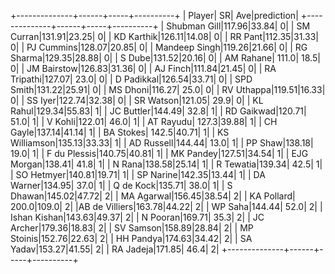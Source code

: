 +--------------+------+-----+----------+
|        Player|    SR|  Ave|prediction|
+--------------+------+-----+----------+
|  Shubman Gill|117.96|33.84|         0|
|     SM Curran|131.91|23.25|         0|
|    KD Karthik|126.11|14.08|         0|
|       RR Pant|112.35|31.33|         0|
|    PJ Cummins|128.07|20.85|         0|
| Mandeep Singh|119.26|21.66|         0|
|     RG Sharma|129.35|28.88|         0|
|        S Dube|131.52|20.16|         0|
|     AM Rahane| 111.0| 18.5|         0|
|   JM Bairstow|126.83|31.36|         0|
|      AJ Finch|111.84|21.45|         0|
|   RA Tripathi|127.07| 23.0|         0|
|    D Padikkal|126.54|33.71|         0|
|     SPD Smith|131.22|25.91|         0|
|      MS Dhoni|116.27| 25.0|         0|
|    RV Uthappa|119.51|16.33|         0|
|       SS Iyer|122.74|32.38|         0|
|     SR Watson|121.05| 29.9|         0|
|      KL Rahul|129.34|55.83|         1|
|    JC Buttler|144.49| 32.8|         1|
|    RD Gaikwad|120.71| 51.0|         1|
|       V Kohli|122.01| 46.0|         1|
|     AT Rayudu| 127.3|39.88|         1|
|      CH Gayle|137.14|41.14|         1|
|     BA Stokes| 142.5|40.71|         1|
| KS Williamson|135.13|33.33|         1|
|    AD Russell|144.44| 13.0|         1|
|       PP Shaw|138.18| 19.0|         1|
|  F du Plessis|140.75|40.81|         1|
|     MK Pandey|127.51|34.54|         1|
|    EJG Morgan|138.41| 41.8|         1|
|        N Rana|138.58|25.14|         1|
|     R Tewatia|139.34| 42.5|         1|
|    SO Hetmyer|140.81|19.71|         1|
|     SP Narine|142.35|13.44|         1|
|     DA Warner|134.95| 37.0|         1|
|     Q de Kock|135.71| 38.0|         1|
|      S Dhawan|145.02|47.72|         2|
|    MA Agarwal|156.45|38.54|         2|
|    KA Pollard| 200.0|109.0|         2|
|AB de Villiers|163.78|44.22|         2|
|       WP Saha|144.44| 52.0|         2|
|  Ishan Kishan|143.63|49.37|         2|
|      N Pooran|169.71| 35.3|         2|
|     JC Archer|179.36|18.83|         2|
|     SV Samson|158.89|28.84|         2|
|    MP Stoinis|152.76|22.63|         2|
|     HH Pandya|174.63|34.42|         2|
|      SA Yadav|153.27|41.55|         2|
|     RA Jadeja|171.85| 46.4|         2|
+--------------+------+-----+----------+

